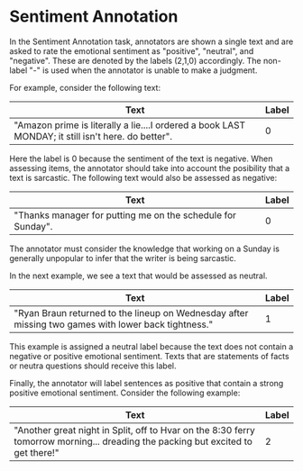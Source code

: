 # Sentiment Annotation
In the Sentiment Annotation task, annotators are shown a single text and are asked to rate the emotional sentiment as "positive", "neutral", and "negative". These are denoted by the labels (2,1,0) accordingly. The non-label "-" is used when the annotator is unable to make a judgment.

For example, consider the following text:

| Text                                                | Label |
|--------------------------------------------------------|-------------|
|"Amazon prime is literally a lie....I ordered a book LAST MONDAY; it still isn't here. do better". | 0 |

Here the label is 0 because the sentiment of the text is negative. When assessing items, the annotator should take into account the posibility that a text is sarcastic. The following text would also be assessed as negative:

| Text                                                | Label |
|--------------------------------------------------------|-------------|
|"Thanks manager for putting me on the schedule for Sunday". | 0 |

The annotator must consider the knowledge that working on a Sunday is generally unpopular to infer that the writer is being sarcastic.

In the next example, we see a text that would be assessed as neutral.

| Text                                                | Label |
|--------------------------------------------------------|-------------|
|"Ryan Braun returned to the lineup on Wednesday after missing two games with lower back tightness."| 1 |

This example is assigned a neutral label because the text does not contain a negative or positive emotional sentiment. Texts that are statements of facts or neutra questions should receive this label.

Finally, the annotator will label sentences as positive that contain a strong positive emotional sentiment. Consider the following example:

| Text                                                | Label |
|--------------------------------------------------------|-------------|
|"Another great night in Split, off to Hvar on the 8:30 ferry tomorrow morning... dreading the packing but excited to get there!" | 2 |